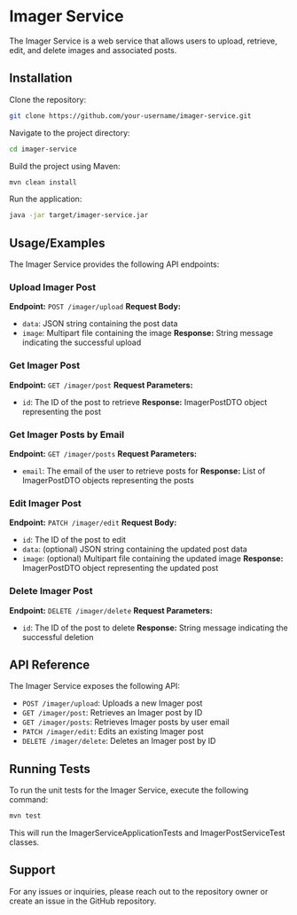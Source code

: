 # Imager Service

The Imager Service is a web service that allows users to upload, retrieve, edit, and delete images and associated posts.

## Installation

Clone the repository:
```bash
git clone https://github.com/your-username/imager-service.git
```
Navigate to the project directory:
```bash
cd imager-service
```
Build the project using Maven:
```bash
mvn clean install
```
Run the application:
```bash
java -jar target/imager-service.jar
```

## Usage/Examples

The Imager Service provides the following API endpoints:

### Upload Imager Post
**Endpoint:** `POST /imager/upload`
**Request Body:**
- `data`: JSON string containing the post data
- `image`: Multipart file containing the image
**Response:** String message indicating the successful upload

### Get Imager Post
**Endpoint:** `GET /imager/post`
**Request Parameters:**
- `id`: The ID of the post to retrieve
**Response:** ImagerPostDTO object representing the post

### Get Imager Posts by Email
**Endpoint:** `GET /imager/posts`
**Request Parameters:**
- `email`: The email of the user to retrieve posts for
**Response:** List of ImagerPostDTO objects representing the posts

### Edit Imager Post
**Endpoint:** `PATCH /imager/edit`
**Request Body:**
- `id`: The ID of the post to edit
- `data`: (optional) JSON string containing the updated post data
- `image`: (optional) Multipart file containing the updated image
**Response:** ImagerPostDTO object representing the updated post

### Delete Imager Post
**Endpoint:** `DELETE /imager/delete`
**Request Parameters:**
- `id`: The ID of the post to delete
**Response:** String message indicating the successful deletion

## API Reference

The Imager Service exposes the following API:
- `POST /imager/upload`: Uploads a new Imager post
- `GET /imager/post`: Retrieves an Imager post by ID
- `GET /imager/posts`: Retrieves Imager posts by user email
- `PATCH /imager/edit`: Edits an existing Imager post
- `DELETE /imager/delete`: Deletes an Imager post by ID

## Running Tests

To run the unit tests for the Imager Service, execute the following command:

```bash
mvn test
```
This will run the ImagerServiceApplicationTests and ImagerPostServiceTest classes.

## Support

For any issues or inquiries, please reach out to the repository owner or create an issue in the GitHub repository.
